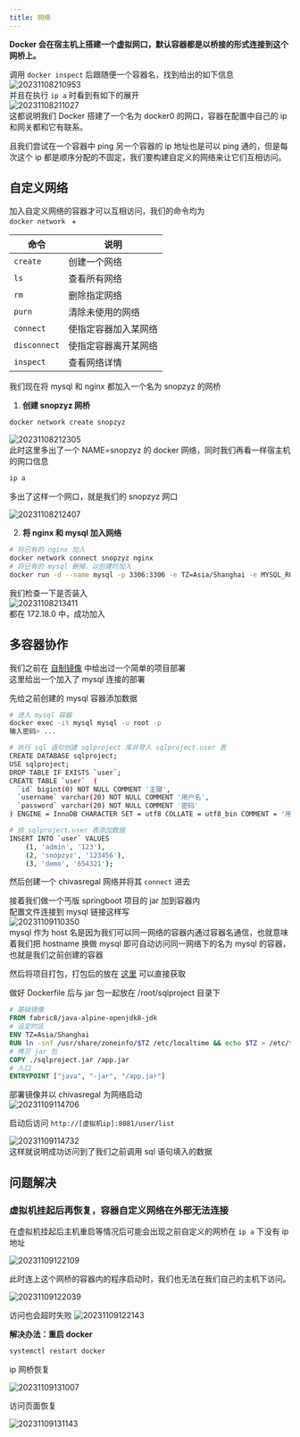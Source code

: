```yaml
---
title: 网络
---
```


**Docker 会在宿主机上搭建一个虚拟网口，默认容器都是以桥接的形式连接到这个网桥上。**  

调用 `docker inspect` 后跟随便一个容器名，找到给出的如下信息  
![20231108210953](https://cr-demo-blog-1308117710.cos.ap-nanjing.myqcloud.com/chivas-regal/20231108210953.png)  
并且在执行 `ip a` 时看到有如下的展开  
![20231108211027](https://cr-demo-blog-1308117710.cos.ap-nanjing.myqcloud.com/chivas-regal/20231108211027.png)  
这都说明我们 Docker 搭建了一个名为 docker0 的网口，容器在配置中自己的 ip 和网关都和它有联系。  

且我们尝试在一个容器中 ping 另一个容器的 ip 地址也是可以 ping 通的，但是每次这个 ip 都是顺序分配的不固定，我们要构建自定义的网络来让它们互相访问。

## 自定义网络

加入自定义网络的容器才可以互相访问，我们的命令均为  
`docker network ` +   
  
命令|说明
-|-
`create` | 创建一个网络
`ls` | 查看所有网络
`rm` | 删除指定网络
`purn` | 清除未使用的网络
`connect` | 使指定容器加入某网络
`disconnect` | 使指定容器离开某网络
`inspect` | 查看网络详情 

我们现在将 mysql 和 nginx 都加入一个名为 snopzyz 的网桥  

1. **创建 snopzyz 网桥**  

<p></p>

```sh
docker network create snopzyz
```

![20231108212305](https://cr-demo-blog-1308117710.cos.ap-nanjing.myqcloud.com/chivas-regal/20231108212305.png)  
此时这里多出了一个 NAME=snopzyz 的 docker 网络，同时我们再看一样宿主机的网口信息  

```sh
ip a
```

多出了这样一个网口，就是我们的 snopzyz 网口  

![20231108212407](https://cr-demo-blog-1308117710.cos.ap-nanjing.myqcloud.com/chivas-regal/20231108212407.png)

2. **将 nginx 和 mysql 加入网络**  

<p></p>

```sh
# 将已有的 nginx 加入
docker network connect snopzyz nginx
# 将已有的 mysql 删掉，以创建时加入
docker run -d --name mysql -p 3306:3306 -e TZ=Asia/Shanghai -e MYSQL_ROOT_PASSWORD=123 --network snopzyz mysql
```

我们检查一下是否装入  
![20231108213411](https://cr-demo-blog-1308117710.cos.ap-nanjing.myqcloud.com/chivas-regal/20231108213411.png)  
都在 172.18.0 中，成功加入

## 多容器协作

我们之前在 [自制镜像](./3-self-dockerfile.html#镜像构建案例) 中给出过一个简单的项目部署  
这里给出一个加入了 mysql 连接的部署  

先给之前创建的 mysql 容器添加数据  

```sh
# 进入 mysql 容器
docker exec -it mysql mysql -u root -p
输入密码> ...

# 执行 sql 语句创建 sqlproject 库并导入 sqlproject.user 表
CREATE DATABASE sqlproject;
USE sqlproject;
DROP TABLE IF EXISTS `user`;
CREATE TABLE `user`  (
  `id` bigint(0) NOT NULL COMMENT '主键',
  `username` varchar(20) NOT NULL COMMENT '用户名',
  `password` varchar(20) NOT NULL COMMENT '密码'
) ENGINE = InnoDB CHARACTER SET = utf8 COLLATE = utf8_bin COMMENT = '用户表' ROW_FORMAT = DYNAMIC;

# 给 sqlproject.user 表添加数据
INSERT INTO `user` VALUES
    (1, 'admin', '123'),
    (2, 'snopzyz', '123456'),
    (3, 'demo', '654321');
```

然后创建一个 chivasregal 网络并将其 `connect` 进去  

接着我们做一个丐版 springboot 项目的 jar 加到容器内  
配置文件连接到 mysql 链接这样写  
![20231109110350](https://cr-demo-blog-1308117710.cos.ap-nanjing.myqcloud.com/chivas-regal/20231109110350.png)  
mysql 作为 host 名是因为我们可以同一网络的容器内通过容器名通信，也就意味着我们把 hostname 换做 mysql 即可自动访问同一网络下的名为 mysql 的容器，也就是我们之前创建的容器    

然后将项目打包，打包后的放在 <a href="../../../static/docker/sqlproject.jar" download>这里</a> 可以直接获取  

做好 Dockerfile 后与 jar 包一起放在 /root/sqlproject 目录下  

```dockerfile
# 基础镜像
FROM fabric8/java-alpine-openjdk8-jdk
# 设定时区
ENV TZ=Asia/Shanghai
RUN ln -snf /usr/share/zoneinfo/$TZ /etc/localtime && echo $TZ > /etc/timezone
# 拷贝 jar 包
COPY ./sqlproject.jar /app.jar
# 入口
ENTRYPOINT ["java", "-jar", "/app.jar"]
```

部署镜像并以 chivasregal 为网络启动  
![20231109114706](https://cr-demo-blog-1308117710.cos.ap-nanjing.myqcloud.com/chivas-regal/20231109114706.png)  

启动后访问 `http://[虚拟机ip]:8081/user/list`    
  
![20231109114732](https://cr-demo-blog-1308117710.cos.ap-nanjing.myqcloud.com/chivas-regal/20231109114732.png)  
这样就说明成功访问到了我们之前调用 sql 语句填入的数据  


## 问题解决

### 虚拟机挂起后再恢复，容器自定义网络在外部无法连接

在虚拟机挂起后主机重启等情况后可能会出现之前自定义的网桥在 `ip a` 下没有 ip 地址  

![20231109122109](https://cr-demo-blog-1308117710.cos.ap-nanjing.myqcloud.com/chivas-regal/20231109122109.png)   

此时连上这个网桥的容器内的程序启动时，我们也无法在我们自己的主机下访问。  

![20231109122039](https://cr-demo-blog-1308117710.cos.ap-nanjing.myqcloud.com/chivas-regal/20231109122039.png)

访问也会超时失败
![20231109122143](https://cr-demo-blog-1308117710.cos.ap-nanjing.myqcloud.com/chivas-regal/20231109122143.png)  

**解决办法：重启 docker**  

```sh
systemctl restart docker
```

ip 网桥恢复  

![20231109131007](https://cr-demo-blog-1308117710.cos.ap-nanjing.myqcloud.com/chivas-regal/20231109131007.png)

访问页面恢复

![20231109131143](https://cr-demo-blog-1308117710.cos.ap-nanjing.myqcloud.com/chivas-regal/20231109131143.png)